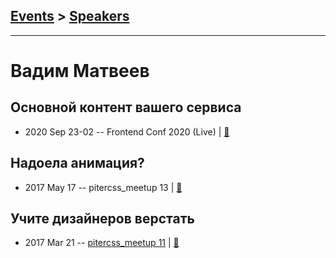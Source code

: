 ## [Events](../README.md) > [Speakers](../speakers.md)
---

# Вадим Матвеев

## Основной контент вашего сервиса
- 2020 Sep 23-02 -- Frontend Conf 2020 (Live)  | [:notebook:](https://drive.google.com/file/d/1kDYcukfMbVtzX_da9SsGLmjeJ8qrEbBz/view)  
## Надоела анимация?
- 2017 May 17 -- pitercss_meetup 13  | [:notebook:](https://pitercss.ru/13/pres/animation.pdf)  
## Учите дизайнеров верстать
- 2017 Mar 21 -- [pitercss_meetup 11](https://www.youtube.com/watch?v=N7806p3cU_g)  | [:notebook:](http://pitercss.ru/11/pres/design-code.pdf)  
